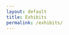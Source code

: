 ```yaml
---
layout: default
title: Exhibits
permalink: /exhibits/
---
```

<!-- 
{% assign count = 0 %}
<div class="card-columns">
  {% for item in site.miaq %}
    {% if count == 5 %}
      <div class="col-sm-8 w-100">
      {% assign count='0' %}
    {% else %}
      <div class="col-sm-8">
    {% endif %}
      <a href="{{ site.baseurl }}{{ item.permalink }}"><img class="card-img-top" src="{{ site.baseurl }}/iiif/images/miaq-{{ item.pid }}-1/full/full/0/default.jpg" alt="Card image cap"></a>
    </div>
    {% assign count = count | plus: 1 %}
  {% endfor %}
</div> -->
